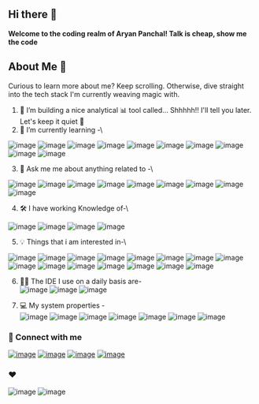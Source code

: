 ## Hi there 👋

**Welcome to the coding realm of Aryan Panchal! Talk is cheap, show me the code**

## About Me 🌟

Curious to learn more about me? Keep scrolling. Otherwise, dive straight into the tech stack I'm currently weaving magic with.

1. 🔭 I’m building a nice analytical 📊 tool called... Shhhhh!! I'll tell you later. Let's keep it quiet 🤫
2. 🌱 I’m currently learning -\

  ![image](https://img.shields.io/badge/TypeScript-007ACC?style=for-the-badge&logo=typescript&logoColor=white)
  ![image](https://img.shields.io/badge/Node.js-43853D?style=for-the-badge&logo=node.js&logoColor=white)
  ![image](https://img.shields.io/badge/Express.js-404D59?style=for-the-badge)
  ![image](https://img.shields.io/badge/React-20232A?style=for-the-badge&logo=react&logoColor=61DAFB)
  ![image](https://img.shields.io/badge/Redux-593D88?style=for-the-badge&logo=redux&logoColor=white)
  ![image](https://img.shields.io/badge/React_Router-CA4245?style=for-the-badge&logo=react-router&logoColor=white)
  ![image](https://img.shields.io/badge/MongoDB-4EA94B?style=for-the-badge&logo=mongodb&logoColor=white)
  ![image](https://img.shields.io/badge/PostgreSQL-316192?style=for-the-badge&logo=postgresql&logoColor=white)
  ![image](https://img.shields.io/badge/Jest-323330?style=for-the-badge&logo=Jest&logoColor=white)
  ![image](https://img.shields.io/badge/Express.js-404D59?style=for-the-badge)

3. 💬 Ask me me about anything related to -\

  ![image](https://img.shields.io/badge/HTML-ED8B00?style=for-the-badge&logo=html5&logoColor=white)
  ![image](https://img.shields.io/badge/CSS-0095D5?&style=for-the-badge&logo=css3&logoColor=white)
  ![image](https://img.shields.io/badge/JavaScript-323330?style=for-the-badge&logo=javascript&logoColor=F7DF1E) 
  ![image](https://img.shields.io/badge/JWT-000000?style=for-the-badge&logo=JSON%20web%20tokens&logoColor=white)
  ![image](https://img.shields.io/badge/GIT-E44C30?style=for-the-badge&logo=git&logoColor=white)
  ![image](https://img.shields.io/badge/json%20web%20tokens-323330?style=for-the-badge&logo=json-web-tokens&logoColor=pink)
  ![image](https://img.shields.io/badge/MySQL-005C84?style=for-the-badge&logo=mysql&logoColor=white)
  ![image](https://img.shields.io/badge/Tailwind_CSS-38B2AC?style=for-the-badge&logo=tailwind-css&logoColor=white)
  ![image](https://img.shields.io/badge/Bootstrap-563D7C?style=for-the-badge&logo=bootstrap&logoColor=white)


4. 🛠️ I have working Knowledge of-\

  ![image](https://img.shields.io/badge/Shell_Script-121011?style=for-the-badge&logo=gnu-bash&logoColor=white)
  ![image](https://img.shields.io/badge/Python-FFD43B?style=for-the-badge&logo=python&logoColor=blue)
  ![image](https://img.shields.io/badge/C%2B%2B-00599C?style=for-the-badge&logo=c%2B%2B&logoColor=white)
  ![image](https://img.shields.io/badge/Java-ED8B00?style=for-the-badge&logo=openjdk&logoColor=white)

5. 💡 Things that i am interested in-\

  ![image](https://img.shields.io/badge/Amazon_AWS-232F3E?style=for-the-badge&logo=amazon-aws&logoColor=white)
  ![image](https://img.shields.io/badge/ChatGPT-74aa9c?style=for-the-badge&logo=openai&logoColor=white)
  ![image](https://img.shields.io/badge/Spring-6DB33F?style=for-the-badge&logo=spring&logoColor=white)
  ![image](https://img.shields.io/badge/React_Native-20232A?style=for-the-badge&logo=react&logoColor=61DAFB)
  ![image](https://img.shields.io/badge/Microsoft_Azure-0089D6?style=for-the-badge&logo=microsoft-azure&logoColor=white)
  ![image](https://img.shields.io/badge/Rust-000000?style=for-the-badge&logo=rust&logoColor=white)
  ![image](https://img.shields.io/badge/Vercel-000000?style=for-the-badge&logo=vercel&logoColor=white)
  ![image](https://img.shields.io/badge/Prisma-3982CE?style=for-the-badge&logo=Prisma&logoColor=white)
  ![image](https://img.shields.io/badge/Supabase-181818?style=for-the-badge&logo=supabase&logoColor=white)
  ![image](https://img.shields.io/badge/redis-%23DD0031.svg?&style=for-the-badge&logo=redis&logoColor=white)
  ![image](https://img.shields.io/badge/Docker-2CA5E0?style=for-the-badge&logo=docker&logoColor=white)
  ![image](https://img.shields.io/badge/kubernetes-326ce5.svg?&style=for-the-badge&logo=kubernetes&logoColor=white)
  ![image](https://img.shields.io/badge/Adobe%20XD-470137?style=for-the-badge&logo=Adobe%20XD&logoColor=#FF61F6)
  ![image](https://img.shields.io/badge/NeoVim-%2357A143.svg?&style=for-the-badge&logo=neovim&logoColor=white)
  ![image](https://img.shields.io/badge/VIM-%2311AB00.svg?&style=for-the-badge&logo=vim&logoColor=white)


6. 👩‍💻 The IDE I use on a daily basis are-\
  ![image](https://img.shields.io/badge/VSCode-0078D4?style=for-the-badge&logo=visual%20studio%20code&logoColor=white)
  ![image](https://img.shields.io/badge/Notepad++-90E59A.svg?style=for-the-badge&logo=notepad%2B%2B&logoColor=black)
  ![image](https://img.shields.io/badge/replit-667881?style=for-the-badge&logo=replit&logoColor=white)

7. 💻 My system properties -\
  ![image](https://img.shields.io/badge/NVIDIA-GTX1070-76B900)
  ![image](https://img.shields.io/badge/Intel-Core_i7_8th-0071C5)
  ![image](https://img.shields.io/badge/Windows-MSI_GE63_Raider-0078D6)
  ![image](https://img.shields.io/badge/Ubuntu-E95420?style=for-the-badge&logo=ubuntu&logoColor=white)
  ![image](https://img.shields.io/badge/Google_chrome-4285F4?style=for-the-badge&logo=Google-chrome&logoColor=white)
  ![image](https://img.shields.io/badge/Discord-5865F2?style=for-the-badge&logo=discord&logoColor=white)
  ![image](https://img.shields.io/badge/Telegram-2CA5E0?style=for-the-badge&logo=telegram&logoColor=white)


### 🔗 Connect with me

  [![image](https://img.shields.io/badge/LinkedIn-0077B5?style=for-the-badge&logo=linkedin&logoColor=white)](https://www.linkedin.com/in/aryan-panchal-805118218/)
  [![image](https://img.shields.io/badge/-LeetCode-FFA116?style=for-the-badge&logo=LeetCode&logoColor=black)](https://leetcode.com/u/naughtypanda/)
  [![image](https://img.shields.io/badge/GitHub-100000?style=for-the-badge&logo=github&logoColor=white)](https://github.com/bluebloodedlucifer)
  [![image](https://img.shields.io/badge/Instagram-E4405F?style=for-the-badge&logo=instagram&logoColor=white)](https://www.instagram.com/bluebloodedlucifer)


### ❤️
  ![image](https://img.shields.io/badge/Made%20with-Markdown-1f425f.svg)
  ![image](http://ForTheBadge.com/images/badges/built-with-love.svg)

